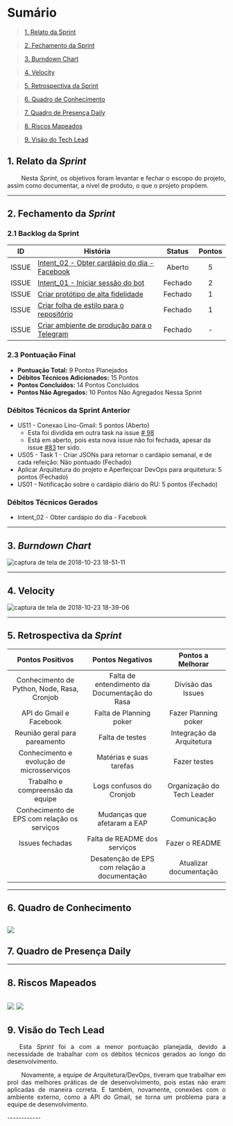 # Sumário

>[1. Relato da Sprint](#1-relato-da-sprint)

>[2. Fechamento da Sprint](#2-fechamento-da-sprint)

>[3. Burndown Chart](#3-brundown-chart)

>[4. Velocity](#4-velocity)

>[5. Retrospectiva da Sprint](#5-retrospectiva-da-sprint)

>[6. Quadro de Conhecimento](#6-quadro-de-conhecimento)

>[7. Quadro de Presença Daily](#7-quadro-de-presença-daily)

>[8. Riscos Mapeados](#8-riscos-mapeados)

>[9. Visão do Tech Lead](#9-visão-do-tech-lead)

## 1. Relato da _Sprint_

<p align="justify">   Nesta <i>Sprint</i>, os objetivos foram levantar e fechar o escopo do projeto, assim como documentar,  a nível de produto, o que o projeto propõem.


------------

## 2. Fechamento da _Sprint_

### 2.1 Backlog da Sprint

| ID | História | Status | Pontos |
|:--:| ------- | :----: | :----: |
|ISSUE|[Intent_02 - Obter cardápio do dia - Facebook](https://github.com/fga-eps-mds/2018.2-Lino/issues/86)|Aberto|5|
|ISSUE|[Intent_01 - Iniciar sessão do bot](https://github.com/fga-eps-mds/2018.2-Lino/issues/88)|Fechado|2|
|ISSUE|[Criar protótipo de alta fidelidade](https://github.com/fga-eps-mds/2018.2-Lino/issues/91)| Fechado | 1 |
|ISSUE|[Criar folha de estilo para o repositório](https://github.com/fga-eps-mds/2018.2-Lino/issues/102)|Fechado| 1 |
|ISSUE|[Criar ambiente de produção para o Telegram](https://github.com/fga-eps-mds/2018.2-Lino/issues/95)|Fechado| - |


### 2.3 Pontuação Final

* __Pontuação Total:__ 9 Pontos Planejados
* __Débitos Técnicos Adicionados:__ 15 Pontos 
* __Pontos Concluídos:__ 14 Pontos Concluídos
* __Pontos Não Agregados:__ 10 Pontos Não Agregados Nessa Sprint

### Débitos Técnicos da Sprint Anterior

* US11 - Conexao Lino-Gmail: 5 pontos (Aberto)
    - Esta foi dividida em outra task na issue [# 98](https://github.com/fga-eps-mds/2018.2-Lino/issues/98)
    - Está em aberto, pois esta nova issue não foi fechada, apesar da issue [#83](https://github.com/fga-eps-mds/2018.2-Lino/issues/83) ter sido.
* US05 - Task 1 - Criar JSONs para retornar o cardápio semanal, e de cada refeição: Não pontuado (Fechado)
* Aplicar Arquitetura do projeto e Aperfeiçoar DevOps para arquitetura: 5 pontos (Fechado)
* US01 - Notificação sobre o cardápio diário do RU: 5 pontos (Fechado)

### Débitos Técnicos Gerados

* Intent_02 - Obter cardápio do dia - Facebook

------------
## 3. _Burndown Chart_

![captura de tela de 2018-10-23 18-51-11](https://user-images.githubusercontent.com/18364727/47393075-e492f280-d6f4-11e8-8a1f-0ed9d0ae7c7d.png)

------------
## 4. Velocity

![captura de tela de 2018-10-23 18-39-06](https://user-images.githubusercontent.com/18364727/47392490-2a4ebb80-d6f3-11e8-8db5-b0df301e2792.png)

------------

## 5. Retrospectiva da _Sprint_


|Pontos Positivos|Pontos Negativos|Pontos a Melhorar|
|:--------------:|:--------------:|:---------------:|
| Conhecimento de Python, Node, Rasa, Cronjob| Falta de entendimento da Documentação do Rasa  | Divisão das Issues |
| API do Gmail e Facebook | Falta de Planning poker | Fazer Planning poker |
| Reunião geral para pareamento | Falta de testes | Integração da Arquitetura |
| Conhecimento e evolução de microsserviços | Matérias e suas tarefas | Fazer testes |
| Trabalho e compreensão da equipe | Logs confusos do Cronjob | Organização do Tech Leader |
| Conhecimento de EPS com relação os serviços | Mudanças que afetaram a EAP     | Comunicação  |
| Issues fechadas | Falta de README dos serviços | Fazer o README |
|| Desatenção de EPS com relação a documentação | Atualizar documentação |


------------
## 6. Quadro de Conhecimento
![](https://i.imgur.com/xjFPtQT.png)
------------

## 7. Quadro de Presença Daily

------------
## 8. Riscos Mapeados
![](https://i.imgur.com/7weDoOU.png)
![](https://i.imgur.com/FFtuIVV.png)
------------
## 9. Visão do Tech Lead

<p align="justify">  Esta <i>Sprint</i> foi a com a menor pontuação planejada, devido a necessidade de trabalhar com os débitos técnicos gerados ao longo do desenvolvimento.</p>
<p align="justify">   Novamente, a equipe de Arquitetura/DevOps, tiveram que trabalhar em prol das melhores práticas de de desenvolvimento, pois estas não eram aplicadas de maneira correta. E também, novamente, conexões com o ambiente externo, como a API do Gmail, se torna um problema para a equipe de desenvolvimento.</p>
------------